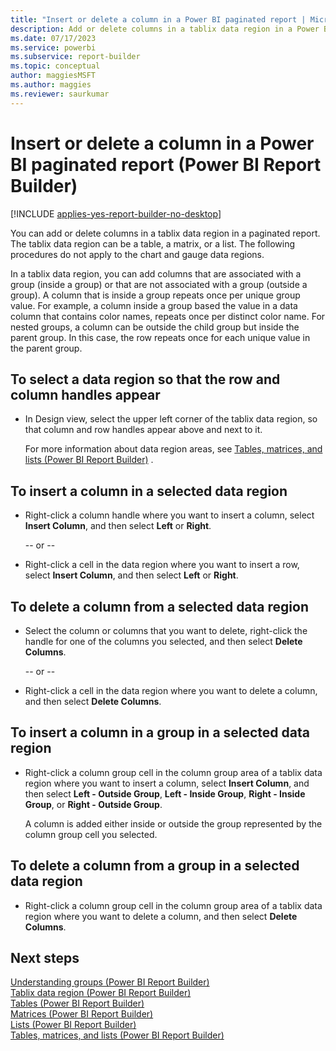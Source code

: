 ```yaml
---
title: "Insert or delete a column in a Power BI paginated report | Microsoft Docs"
description: Add or delete columns in a tablix data region in a Power BI paginated report. In Power BI Report Builder, the tablix data region can be a table, a matrix, or a list.
ms.date: 07/17/2023
ms.service: powerbi
ms.subservice: report-builder
ms.topic: conceptual
author: maggiesMSFT
ms.author: maggies
ms.reviewer: saurkumar
---
```

# Insert or delete a column in a Power BI paginated report (Power BI Report Builder)

[!INCLUDE [applies-yes-report-builder-no-desktop](../../includes/applies-yes-report-builder-no-desktop.md)]

  You can add or delete columns in a tablix data region in a paginated report. The tablix data region can be a table, a matrix, or a list. The following procedures do not apply to the chart and gauge data regions.  
  
 In a tablix data region, you can add columns that are associated with a group (inside a group) or that are not associated with a group (outside a group). A column that is inside a group repeats once per unique group value. For example, a column inside a group based the value in a data column that contains color names, repeats once per distinct color name. For nested groups, a column can be outside the child group but inside the parent group. In this case, the row repeats once for each unique value in the parent group.  
  
  
## To select a data region so that the row and column handles appear  
  
-   In Design view, select the upper left corner of the tablix data region, so that column and row handles appear above and next to it.  
  
     For more information about data region areas, see [Tables, matrices, and lists &#40;Power BI Report Builder&#41;](../../paginated-reports/report-builder-tables-matrices-lists.md) .  
  
## To insert a column in a selected data region  
  
-   Right-click a column handle where you want to insert a column, select **Insert Column**, and then select **Left** or **Right**.  
  
     -- or --  
  
-   Right-click a cell in the data region where you want to insert a row, select **Insert Column**, and then select **Left** or **Right**.  
  
## To delete a column from a selected data region  
  
-   Select the column or columns that you want to delete, right-click the handle for one of the columns you selected, and then select **Delete Columns**.  
  
     -- or --  
  
-   Right-click a cell in the data region where you want to delete a column, and then select **Delete Columns**.  
  
## To insert a column in a group in a selected data region  
  
-   Right-click a column group cell in the column group area of a tablix data region where you want to insert a column, select **Insert Column**, and then select **Left - Outside Group**, **Left - Inside Group**, **Right - Inside Group**, or **Right - Outside Group**.  
  
     A column is added either inside or outside the group represented by the column group cell you selected.  
  
## To delete a column from a group in a selected data region  
  
-   Right-click a column group cell in the column group area of a tablix data region where you want to delete a column, and then select **Delete Columns**.  
  
## Next steps  
 [Understanding groups &#40;Power BI Report Builder&#41;](../../paginated-reports/report-design/understand-groups-report-builder.md)   
 [Tablix data region &#40;Power BI Report Builder&#41;](/sql/reporting-services/report-design/tablix-data-region-report-builder-and-ssrs)   
 [Tables &#40;Power BI Report Builder&#41;](/sql/reporting-services/report-design/tables-report-builder-and-ssrs)   
 [Matrices &#40;Power BI Report Builder&#41;](/sql/reporting-services/report-design/create-a-matrix-report-builder-and-ssrs)   
 [Lists &#40;Power BI Report Builder&#41;](/sql/reporting-services/report-design/create-invoices-and-forms-with-lists-report-builder-and-ssrs)   
 [Tables, matrices, and lists &#40;Power BI Report Builder&#41;](../../paginated-reports/report-builder-tables-matrices-lists.md)   
  
  
